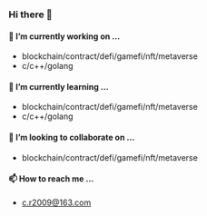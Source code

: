 ### Hi there 👋

#### 🔭 I’m currently working on ...
- blockchain/contract/defi/gamefi/nft/metaverse
- c/c++/golang

#### 🌱 I’m currently learning ...
- blockchain/contract/defi/gamefi/nft/metaverse
- c/c++/golang

#### 👯 I’m looking to collaborate on ...
- blockchain/contract/defi/gamefi/nft/metaverse

#### 📫 How to reach me ...
- c.r2009@163.com
